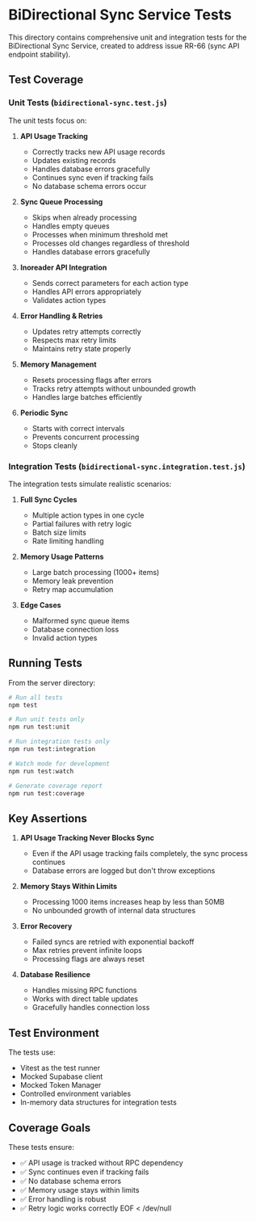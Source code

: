 # BiDirectional Sync Service Tests

This directory contains comprehensive unit and integration tests for the BiDirectional Sync Service, created to address issue RR-66 (sync API endpoint stability).

## Test Coverage

### Unit Tests (`bidirectional-sync.test.js`)

The unit tests focus on:

1. **API Usage Tracking**
   - Correctly tracks new API usage records
   - Updates existing records
   - Handles database errors gracefully
   - Continues sync even if tracking fails
   - No database schema errors occur

2. **Sync Queue Processing**
   - Skips when already processing
   - Handles empty queues
   - Processes when minimum threshold met
   - Processes old changes regardless of threshold
   - Handles database errors gracefully

3. **Inoreader API Integration**
   - Sends correct parameters for each action type
   - Handles API errors appropriately
   - Validates action types

4. **Error Handling & Retries**
   - Updates retry attempts correctly
   - Respects max retry limits
   - Maintains retry state properly

5. **Memory Management**
   - Resets processing flags after errors
   - Tracks retry attempts without unbounded growth
   - Handles large batches efficiently

6. **Periodic Sync**
   - Starts with correct intervals
   - Prevents concurrent processing
   - Stops cleanly

### Integration Tests (`bidirectional-sync.integration.test.js`)

The integration tests simulate realistic scenarios:

1. **Full Sync Cycles**
   - Multiple action types in one cycle
   - Partial failures with retry logic
   - Batch size limits
   - Rate limiting handling

2. **Memory Usage Patterns**
   - Large batch processing (1000+ items)
   - Memory leak prevention
   - Retry map accumulation

3. **Edge Cases**
   - Malformed sync queue items
   - Database connection loss
   - Invalid action types

## Running Tests

From the server directory:

```bash
# Run all tests
npm test

# Run unit tests only
npm run test:unit

# Run integration tests only
npm run test:integration

# Watch mode for development
npm run test:watch

# Generate coverage report
npm run test:coverage
```

## Key Assertions

1. **API Usage Tracking Never Blocks Sync**
   - Even if the API usage tracking fails completely, the sync process continues
   - Database errors are logged but don't throw exceptions

2. **Memory Stays Within Limits**
   - Processing 1000 items increases heap by less than 50MB
   - No unbounded growth of internal data structures

3. **Error Recovery**
   - Failed syncs are retried with exponential backoff
   - Max retries prevent infinite loops
   - Processing flags are always reset

4. **Database Resilience**
   - Handles missing RPC functions
   - Works with direct table updates
   - Gracefully handles connection loss

## Test Environment

The tests use:
- Vitest as the test runner
- Mocked Supabase client
- Mocked Token Manager
- Controlled environment variables
- In-memory data structures for integration tests

## Coverage Goals

These tests ensure:
- ✅ API usage is tracked without RPC dependency
- ✅ Sync continues even if tracking fails
- ✅ No database schema errors
- ✅ Memory usage stays within limits
- ✅ Error handling is robust
- ✅ Retry logic works correctly
EOF < /dev/null